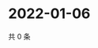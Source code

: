 # 2022-01-06

共 0 条

<!-- BEGIN WEIBO -->
<!-- 最后更新时间 Thu Jan 06 2022 14:01:02 GMT+0800 (China Standard Time) -->

<!-- END WEIBO -->
